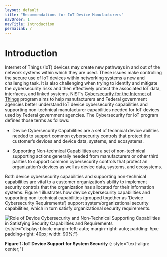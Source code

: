 ```yaml
---
layout: default
title: "Recommendations for IoT Device Manufacturers"
navOrder: 1
navTitle: Introduction
permalink: /
---
```


# Introduction

Internet of Things (IoT) devices may create new pathways in and out of the network systems within which they are used. These issues make controlling the secure use of IoT devices within networking systems a new and challenging task. It is also challenging when trying to identify and mitigate the cybersecurity risks and then effectively protect the associated IoT data, interfaces, and linked systems. NIST’s [Cybersecurity for the Internet of Things](https://www.nist.gov/programs-projects/nist-cybersecurity-iot-program) program aims to help manufacturers and Federal government agencies better understand IoT device cybersecurity capabilities and supporting non-technical manufacturer capabilities needed for IoT devices used by Federal government agencies. The Cybersecurity for IoT program defines those terms as follows:

* Device Cybersecurity Capabilities are a set of technical device abilities needed to support common cybersecurity controls that protect the customer’s devices and device data, systems, and ecosystems.

* Supporting Non-technical Capabilities are a set of non-technical supporting actions generally needed from manufacturers or other third parties to support common cybersecurity controls that protect an organization’s devices as well as device data, systems, and ecosystems. 

Both device cybersecurity capabilities and supporting non-technical capabilities are vital to a customer organization’s ability to implement security controls that the organization has allocated for their information systems. Figure 1 illustrates how device cybersecurity capabilities and supporting non-technical capabilities (grouped together as ‘Device Cybersecurity Requirements’) support system/organizational security capabilities, which in turn satisfy organizational security requirements.
  
  
  
![Role of Device Cybersecurity and Non-Technical Supporting Capabilities in Satisfying Security Capabilities and Requirements]({{site.baseurl}}/{{page.collection}}/images/relationships.png){:style="display: block; margin-left: auto; margin-right: auto; padding: 5px; padding-right: 40px; width: 90%;"}
  
**Figure 1: IoT Device Support for System Security**
{: style="text-align: center;"}
